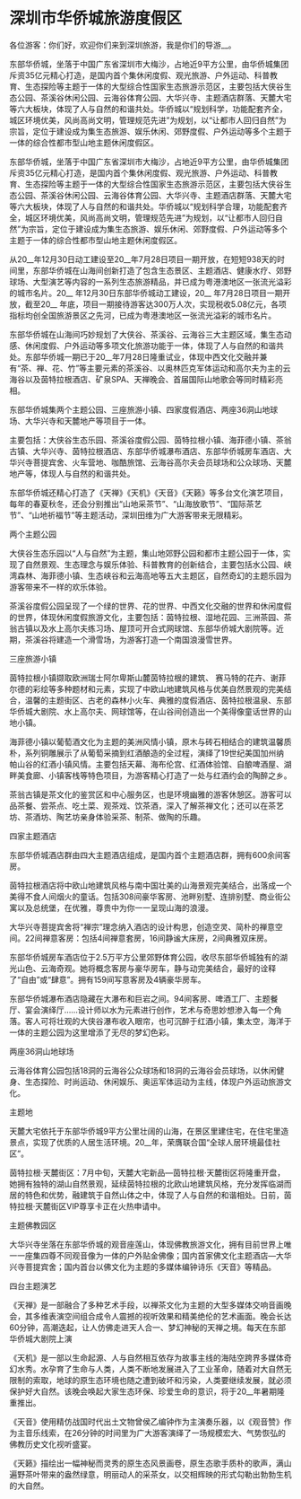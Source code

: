 # 深圳市华侨城旅游度假区  
各位游客：你们好，欢迎你们来到深圳旅游，我是你们的导游__。  

东部华侨城，坐落于中国广东省深圳市大梅沙，占地近9平方公里，由华侨城集团斥资35亿元精心打造，是国内首个集休闲度假、观光旅游、户外运动、科普教育、生态探险等主题于一体的大型综合性国家生态旅游示范区，主要包括大侠谷生态公园、茶溪谷休闲公园、云海谷体育公园、大华兴寺、主题酒店群落、天麓大宅等六大板块，体现了人与自然的和谐共处。华侨城以“规划科学，功能配套齐全，城区环境优美，风尚高尚文明，管理规范先进”为规划，以“让都市人回归自然”为宗旨，定位于建设成为集生态旅游、娱乐休闲、郊野度假、户外运动等多个主题于一体的综合性都市型山地主题休闲度假区。  

东部华侨城，坐落于中国广东省深圳市大梅沙，占地近9平方公里，由华侨城集团斥资35亿元精心打造，是国内首个集休闲度假、观光旅游、户外运动、科普教育、生态探险等主题于一体的大型综合性国家生态旅游示范区，主要包括大侠谷生态公园、茶溪谷休闲公园、云海谷体育公园、大华兴寺、主题酒店群落、天麓大宅等六大板块，体现了人与自然的和谐共处。华侨城以“规划科学合理，功能配套齐全，城区环境优美，风尚高尚文明，管理规范先进”为规划，以“让都市人回归自然”为宗旨，定位于建设成为集生态旅游、娱乐休闲、郊野度假、户外运动等多个主题于一体的综合性都市型山地主题休闲度假区。  

从20__年12月30日动工建设至20__年7月28日项目一期开放，在短短938天的时间里，东部华侨城在山海间创新打造了包含生态景区、主题酒店、健康水疗、郊野球场、大型演艺等内容的一系列生态旅游精品，并已成为粤港澳地区一张流光溢彩的城市名片。20__ 年12月30日东部华侨城动工建设，20__ 年7月28日项目一期开放，截至20__ 年底，项目一期接待游客达300万人次，实现税收5.08亿元，各项指标均创全国旅游景区之先河，已成为粤港澳地区一张流光溢彩的城市名片。  

东部华侨城在山海间巧妙规划了大侠谷、茶溪谷、云海谷三大主题区域，集生态动感、休闲度假、户外运动等多项文化旅游功能于一体，体现了人与自然的和谐共处。东部华侨城一期已于20__年7月28日隆重试业，体现中西文化交融并兼有“茶、禅、花、竹”等主要元素的茶溪谷、以奥林匹克军体运动和高尔夫为主的云海谷以及茵特拉根酒店、矿泉SPA、天禅晚会、首届国际山地歌会等同时精彩亮相。  

东部华侨城集两个主题公园、三座旅游小镇、四家度假酒店、两座36洞山地球场、大华兴寺和天麓地产等项目于一体。  

主要包括：大侠谷生态乐园、茶溪谷度假公园、茵特拉根小镇、海菲德小镇、茶翁古镇、大华兴寺、茵特拉根酒店、东部华侨城瀑布酒店、东部华侨城房车酒店、大华兴寺菩提宾舍、火车营地、咖酷旅馆、云海谷高尔夫会员球场和公众球场、天麓地产等，体现人与自然的和谐共处。  

东部华侨城还精心打造了《天禅》《天机》《天音》《天籁》等多台文化演艺项目，每年的春夏秋冬，还会分别推出“山地采茶节”、“山海放歌节”、“国际茶艺节”、“山地祈福节”等主题活动，深圳田维为广大游客带来无限精彩。  

两个主题公园  

大侠谷生态乐园以“人与自然”为主题，集山地郊野公园和都市主题公园于一体，实现了自然景观、生态理念与娱乐体验、科普教育的创新结合，主要包括水公园、峡湾森林、海菲德小镇、生态峡谷和云海高地等五大主题区，自然奇幻的主题乐园为游客带来不一样的欢乐体验。  

茶溪谷度假公园呈现了一个绿的世界、花的世界、中西文化交融的世界和休闲度假的世界，体现休闲度假旅游文化，主要包括：茵特拉根、湿地花园、三洲茶园、茶翁古镇以及水上高尔夫练习场、屋顶可开合式网球馆、东部华侨城大剧院等。近期，茶溪谷将建造一个滑雪场，为游客打造一个南国浪漫雪世界。  

三座旅游小镇  

茵特拉根小镇撷取欧洲瑞士阿尔卑斯山麓茵特拉根的建筑、 赛马特的花卉、谢菲尔德的彩绘等多种题材和元素，实现了中欧山地建筑风格与优美自然景观的完美结合，温馨的主题街区、古老的森林小火车、典雅的度假酒店、茵特拉根温泉、东部华侨城大剧院、水上高尔夫、网球馆等，在山谷间创造出一个美得像童话世界的山地小镇。  

海菲德小镇以葡萄酒文化为主题的美洲风情小镇，原木与砖石相结合的建筑温馨质朴，系列铜雕展示了从葡萄采摘到红酒酿造的全过程，演绎了19世纪美国加州纳帕山谷的红酒小镇风情。主要包括天幕、海布伦宫、红酒体验馆、自酿啤酒屋、湖畔美食廊、小镇客栈等特色项目，为游客精心打造了一处与红酒约会的陶醉之乡。  

茶翁古镇是茶文化的鉴赏区和中心服务区，也是环境幽雅的游客休憩区。游客可以品茶餐、尝茶点、吃土菜、观茶戏、饮茶酒，深入了解茶禅文化；还可以在茶艺坊、茶酒坊、陶艺坊亲身体验采茶、制茶、做陶的乐趣。  

四家主题酒店  

东部华侨城酒店群由四大主题酒店组成，是国内首个主题酒店群，拥有600余间客房。  

茵特拉根酒店将中欧山地建筑风格与南中国壮美的山海景观完美结合，出落成一个美得不食人间烟火的童话。包括308间豪华客房、池畔别墅、连排别墅、商业街公寓以及总统堡，在优雅，尊贵中为你一一呈现山海的浪漫。  

大华兴寺菩提宾舍将“禅宗”理念纳入酒店的设计构思，创造空灵、简朴的禅意空间。22间禅意客房：包括4间禅意套房，16间静谧大床房，2间典雅双床房。  

东部华侨城房车酒店位于2.5万平方公里郊野体育公园，收尽东部华侨城独有的湖光山色、云海奇观。她将概念客房与豪华房车，静与动完美结合，最好的诠释了“自由”或“肆意”。拥有159间写意客房及4辆豪华房车。  

东部华侨城瀑布酒店隐藏在大瀑布和巨岩之间。94间客房、啤酒工厂、主题餐厅、宴会演绎厅……设计师以水为元素进行创作，艺术与奇思妙想渗入每一个角落。客人可将壮观的大侠谷瀑布收入眼帘，也可沉醉于红酒小镇，集太空，海洋于一体的主题公园为这里增添了无尽的梦幻色彩。  

两座36洞山地球场  

云海谷体育公园包括18洞的云海谷公众球场和18洞的云海谷会员球场，以休闲健身、生态探险、时尚运动、休闲娱乐、奥运军体运动为主线，体现户外运动旅游文化。  

主题地  

天麓大宅依托于东部华侨城9平方公里壮阔的山海，在景区里建住宅，在住宅里造景点，实现了优质的人居生活环境。20__年，荣膺联合国“全球人居环境最佳社区”。  

茵特拉根·天麓街区：7月中旬，天麓大宅新品—茵特拉根·天麓街区将隆重开盘，她拥有独特的湖山自然景观，延续茵特拉根的北欧山地建筑风格，充分发挥临湖而居的特色和优势，融建筑于自然山体之中，体现了人与自然的和谐相处。日前，茵特拉根·天麓街区VIP尊享卡正在火热申请中。  

主题佛教园区  

大华兴寺坐落在东部华侨城的观音座莲山，体现佛教旅游文化，拥有目前世界上唯一一座集四尊不同观音像为一体的户外贴金佛像；国内首家佛文化主题酒店—大华兴寺菩提宾舍；国内首台以佛文化为主题的多媒体编钟诗乐《天音》等精品。  

四台主题演艺  

《天禅》是一部融合了多种艺术手段，以禅茶文化为主题的大型多媒体交响音画晚会，其多维表演空间组合成令人震撼的视听效果和精美绝伦的艺术画面。晚会长达60分钟，高潮迭起，让人仿佛走进天人合一、梦幻神秘的天禅之境。每天在东部华侨城大剧院上演  

《天机》是一部以生命起源、人与自然相互依存为故事主线的海陆空跨界多媒体奇幻水秀。水孕育了生命与人类，人类不断地发展进入了工业革命，随着对大自然无限制的索取，地球的原生态环境也随之遭到破坏和污染，人类要继续发展，就必须保护好大自然。该晚会唤起大家生态环保、珍爱生命的意识，将于20__年暑期隆重推出。  

《天音》使用精仿战国时代出土文物曾侯乙编钟作为主演奏乐器，以《观音赞》作为主音乐线索，在26分钟的时间里为广大游客演绎了一场规模宏大、气势恢弘的佛教历史文化视听盛宴。  

《天籁》描绘出一幅神秘而灵秀的原生态风景画卷，原生态歌手质朴的歌声，满山遍野茶叶带来的盎然绿意，明丽动人的采茶女，以交相辉映的形式勾勒出勃勃生机的大自然。  
<!-- Last processed: 2025-07-22 03:44:21 -->
